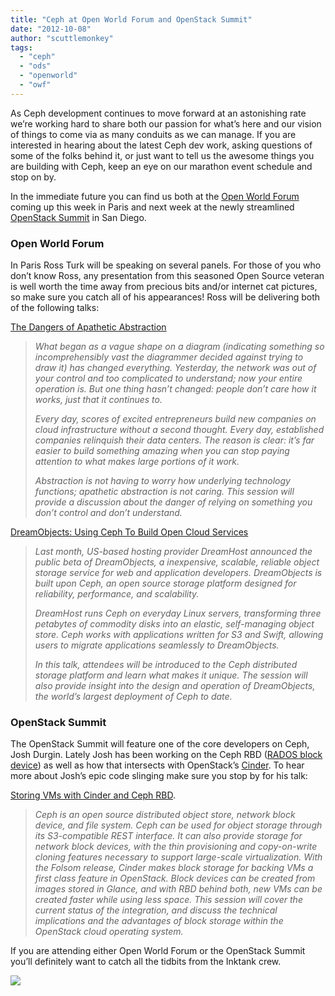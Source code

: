 ```yaml
---
title: "Ceph at Open World Forum and OpenStack Summit"
date: "2012-10-08"
author: "scuttlemonkey"
tags: 
  - "ceph"
  - "ods"
  - "openworld"
  - "owf"
---
```


As Ceph development continues to move forward at an astonishing rate we’re working hard to share both our passion for what’s here and our vision of things to come via as many conduits as we can manage. If you are interested in hearing about the latest Ceph dev work, asking questions of some of the folks behind it, or just want to tell us the awesome things you are building with Ceph, keep an eye on our marathon event schedule and stop on by.

In the immediate future you can find us both at the [Open World Forum](http://www.openworldforum.org/) coming up this week in Paris and next week at the newly streamlined [OpenStack Summit](http://www.openstack.org/summit/san-diego-2012/) in San Diego.

### Open World Forum

In Paris Ross Turk will be speaking on several panels. For those of you who don’t know Ross, any presentation from this seasoned Open Source veteran is well worth the time away from precious bits and/or internet cat pictures, so make sure you catch all of his appearances! Ross will be delivering both of the following talks:

[The Dangers of Apathetic Abstraction](http://openworldforum2012.sched.org/event/28c06f2b113eba923d5a1dce52a2de84)

> _What began as a vague shape on a diagram (indicating something so incomprehensibly vast the diagrammer decided against trying to draw it) has changed everything. Yesterday, the network was out of your control and too complicated to understand; now your entire operation is. But one thing hasn’t changed: people don’t care how it works, just that it continues to._
> 
> _Every day, scores of excited entrepreneurs build new companies on cloud infrastructure without a second thought. Every day, established companies relinquish their data centers. The reason is clear: it’s far easier to build something amazing when you can stop paying attention to what makes large portions of it work._
> 
> _Abstraction is not having to worry how underlying technology functions; apathetic abstraction is not caring. This session will provide a discussion about the danger of relying on something you don’t control and don’t understand._

[DreamObjects: Using Ceph To Build Open Cloud Services](http://openworldforum2012.sched.org/event/bcfdb68972df051b8d20be3977f86cf5)

> _Last month, US-based hosting provider DreamHost announced the public beta of DreamObjects, a inexpensive, scalable, reliable object storage service for web and application developers. DreamObjects is built upon Ceph, an open source storage platform designed for reliability, performance, and scalability._
> 
> _DreamHost runs Ceph on everyday Linux servers, transforming three petabytes of commodity disks into an elastic, self-managing object store. Ceph works with applications written for S3 and Swift, allowing users to migrate applications seamlessly to DreamObjects._
> 
> _In this talk, attendees will be introduced to the Ceph distributed storage platform and learn what makes it unique. The session will also provide insight into the design and operation of DreamObjects, the world’s largest deployment of Ceph to date._

### OpenStack Summit

The OpenStack Summit will feature one of the core developers on Ceph, Josh Durgin. Lately Josh has been working on the Ceph RBD ([RADOS block device](http://ceph.com/wiki/Rbd)) as well as how that intersects with OpenStack’s [Cinder](http://docs.openstack.org/developer/cinder/). To hear more about Josh’s epic code slinging make sure you stop by for his talk:

[Storing VMs with Cinder and Ceph RBD](http://openstacksummitfall2012.sched.org/event/49d780b281a05e215c40990c08ab7bf6?iframe=no&w=700&sidebar=no&bg=no#.UHLe5_lARe4).

> _Ceph is an open source distributed object store, network block device, and file system. Ceph can be used for object storage through its S3-compatible REST interface. It can also provide storage for network block devices, with the thin provisioning and copy-on-write cloning features necessary to support large-scale virtualization. With the Folsom release, Cinder makes block storage for backing VMs a first class feature in OpenStack. Block devices can be created from images stored in Glance, and with RBD behind both, new VMs can be created faster while using less space. This session will cover the current status of the integration, and discuss the technical implications and the advantages of block storage within the OpenStack cloud operating system._

If you are attending either Open World Forum or the OpenStack Summit you’ll definitely want to catch all the tidbits from the Inktank crew.

![](http://track.hubspot.com/__ptq.gif?a=268973&k=14&bu=http://ceph.com&r=http://ceph.com/community/ceph-at-open-world-forum-and-openstack-summit/&bvt=rss&p=wordpress)
